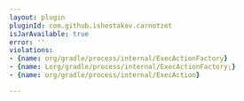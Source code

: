 ```yaml
---
layout: plugin
pluginId: com.github.ishestakov.carnotzet
isJarAvailable: true
error: ''
violations:
- {name: org/gradle/process/internal/ExecActionFactory}
- {name: Lorg/gradle/process/internal/ExecActionFactory;}
- {name: org/gradle/process/internal/ExecAction}

---
```

